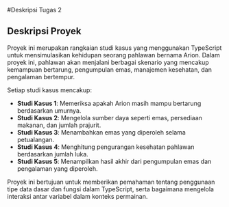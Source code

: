 #Deskripsi Tugas 2
## Deskripsi Proyek

Proyek ini merupakan rangkaian studi kasus yang menggunakan TypeScript untuk mensimulasikan kehidupan seorang pahlawan bernama Arion. Dalam proyek ini, pahlawan akan menjalani berbagai skenario yang mencakup kemampuan bertarung, pengumpulan emas, manajemen kesehatan, dan pengalaman bertempur.

Setiap studi kasus mencakup:

- **Studi Kasus 1**: Memeriksa apakah Arion masih mampu bertarung berdasarkan umurnya.
- **Studi Kasus 2**: Mengelola sumber daya seperti emas, persediaan makanan, dan jumlah prajurit.
- **Studi Kasus 3**: Menambahkan emas yang diperoleh selama petualangan.
- **Studi Kasus 4**: Menghitung pengurangan kesehatan pahlawan berdasarkan jumlah luka.
- **Studi Kasus 5**: Menampilkan hasil akhir dari pengumpulan emas dan pengalaman yang diperoleh.

Proyek ini bertujuan untuk memberikan pemahaman tentang penggunaan tipe data dasar dan fungsi dalam TypeScript, serta bagaimana mengelola interaksi antar variabel dalam konteks permainan.

